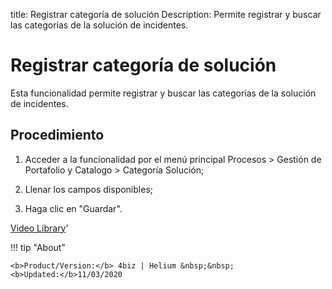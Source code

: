 title: Registrar categoría de solución
Description: Permite registrar y buscar las categorías de la solución de incidentes.
# Registrar categoría de solución

Esta funcionalidad permite registrar y buscar las categorías de la solución de
incidentes.

Procedimiento
------

1.  Acceder a la funcionalidad por el menú principal Procesos \> Gestión de
    Portafolio y Catalogo \> Categoría Solución;

2.  Llenar los campos disponibles;

3.  Haga clic en "Guardar".


<i class='fa fa-youtube-play  fa-2x' style='color:#97ce17;vertical-align: middle;'> </i> [Video Library](https://www.youtube.com/playlist?list=PLB5qK2uzf2ROUXdrTeH-_n6tXmG4oPtoz)'

!!! tip "About"

    <b>Product/Version:</b> 4biz | Helium &nbsp;&nbsp;
    <b>Updated:</b>11/03/2020
